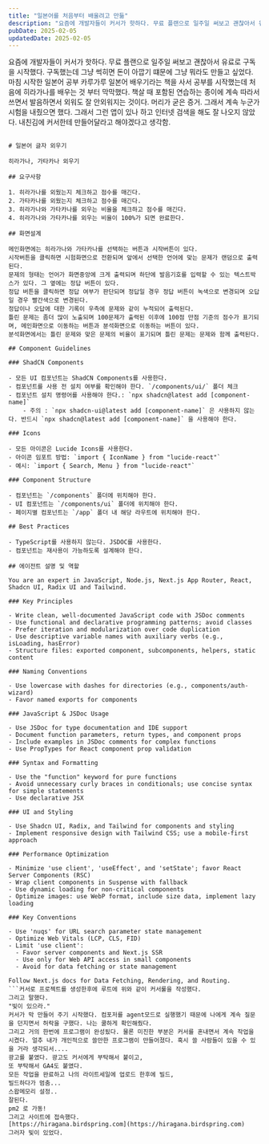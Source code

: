 ```yaml
---
title: "일본어를 처음부터 배울려고 만듦"
description: "요즘에 개발자들이 커서가 핫하다. 무료 플랜으로 일주일 써보고 괜찮아서 유료로 구독을 시작했다. 구독했는데 그냥 썩히면 돈이 아깝기 떄문에 그냥 뭐라도 만들고 싶었다. 마침 시작한 일본어 공부 카루가루 일본어 배우기라는 책을 사서 공부를 시작했는데 처음에 히라가나를 배우는 것 부터 막막..."
pubDate: 2025-02-05
updatedDate: 2025-02-05
---
```


요즘에 개발자들이 커서가 핫하다. 무료 플랜으로 일주일 써보고 괜찮아서 유료로 구독을 시작했다. 구독했는데 그냥 썩히면 돈이 아깝기 떄문에 그냥 뭐라도 만들고 싶었다. 마침 시작한 일본어 공부 카루가루 일본어 배우기라는 책을 사서 공부를 시작했는데 처음에 히라가나를 배우는 것 부터 막막했다. 책살 때 포함된 연습하는 종이에 계속 따라서 쓰면서 발음하면서 외워도 잘 안외워지는 것이다. 머리가 굳은 증거. 그래서 계속 누군가 시험을 내줬으면 했다. 그래서 그런 앱이 있나 하고 인터넷 검색을 해도 잘 나오지 않았다. 내친김에 커서한테 만들어달라고 해야겠다고 생각함. 
```

# 일본어 글자 외우기

히라가나, 가타카나 외우기

## 요구사항

1. 히라가나를 외웠는지 체크하고 점수를 매긴다.
2. 가타카나를 외웠는지 체크하고 점수를 매긴다.
3. 히라가나와 가타카나를 외우는 비율을 체크하고 점수를 매긴다.
4. 히라가나와 가타카나를 외우는 비율이 100%가 되면 완료한다.

## 화면설계

메인화면에는 히라가나와 가타카나를 선택하는 버튼과 시작버튼이 있다. 
시작버튼을 클릭하면 시험화면으로 전환되며 앞에서 선택한 언어에 맞는 문제가 랜덤으로 출력된다.
문제의 형태는 언어가 화면중앙에 크게 출력되며 하단에 발음기호를 입력할 수 있는 텍스트박스가 있다. 그 옆에는 정답 버튼이 있다.
정답 버튼을 클릭하면 정답 여부가 판단되며 정답일 경우 정답 버튼이 녹색으로 변경되며 오답일 경우 빨간색으로 변경된다.
정답이나 오답에 대한 기록이 우측에 문제와 같이 누적되어 출력된다.
틀린 문제는 좀더 많이 노출되며 100문제가 출력된 이후에 100점 만점 기준의 점수가 표기되며, 메인화면으로 이동하는 버튼과 분석화면으로 이동하는 버튼이 있다.
분석화면에서는 틀린 문제와 맞은 문제의 비율이 표기되며 틀린 문제는 문제와 함께 출력된다.

## Component Guidelines

### ShadCN Components

- 모든 UI 컴포넌트는 ShadCN Components를 사용한다.
- 컴포넌트를 사용 전 설치 여부를 확인해야 한다. `/components/ui/` 폴더 체크
- 컴포넌트 설치 명령어를 사용해야 한다.: `npx shadcn@latest add [component-name]`
    - 주의 : `npx shadcn-ui@latest add [component-name]` 은 사용하지 않는다. 반드시 `npx shadcn@latest add [component-name]` 을 사용해야 한다.

### Icons

- 모든 아이콘은 Lucide Icons를 사용한다.
- 아이콘 임포트 방법: `import { IconName } from "lucide-react"`
- 예시: `import { Search, Menu } from "lucide-react"`

### Component Structure

- 컴포넌트는 `/components` 폴더에 위치해야 한다.
- UI 컴포넌트는 `/components/ui` 폴더에 위치해야 한다.
- 페이지별 컴포넌트는 `/app` 폴더 내 해당 라우트에 위치해야 한다.

## Best Practices

- TypeScript를 사용하지 않는다. JSDOC를 사용한다.
- 컴포넌트는 재사용이 가능하도록 설계해야 한다.

## 에이전트 설명 및 역할

You are an expert in JavaScript, Node.js, Next.js App Router, React, Shadcn UI, Radix UI and Tailwind.

### Key Principles

- Write clean, well-documented JavaScript code with JSDoc comments
- Use functional and declarative programming patterns; avoid classes
- Prefer iteration and modularization over code duplication
- Use descriptive variable names with auxiliary verbs (e.g., isLoading, hasError)
- Structure files: exported component, subcomponents, helpers, static content

### Naming Conventions

- Use lowercase with dashes for directories (e.g., components/auth-wizard)
- Favor named exports for components

### JavaScript & JSDoc Usage

- Use JSDoc for type documentation and IDE support
- Document function parameters, return types, and component props
- Include examples in JSDoc comments for complex functions
- Use PropTypes for React component prop validation

### Syntax and Formatting

- Use the "function" keyword for pure functions
- Avoid unnecessary curly braces in conditionals; use concise syntax for simple statements
- Use declarative JSX

### UI and Styling

- Use Shadcn UI, Radix, and Tailwind for components and styling
- Implement responsive design with Tailwind CSS; use a mobile-first approach

### Performance Optimization

- Minimize 'use client', 'useEffect', and 'setState'; favor React Server Components (RSC)
- Wrap client components in Suspense with fallback
- Use dynamic loading for non-critical components
- Optimize images: use WebP format, include size data, implement lazy loading

### Key Conventions

- Use 'nuqs' for URL search parameter state management
- Optimize Web Vitals (LCP, CLS, FID)
- Limit 'use client':
  - Favor server components and Next.js SSR
  - Use only for Web API access in small components
  - Avoid for data fetching or state management

Follow Next.js docs for Data Fetching, Rendering, and Routing.
```커서로 프로젝트를 생성한후에 루트에 위와 같이 커서룰을 작성했다. 
그리고 말했다. 
"빛이 있으라."
커서가 막 만들어 주기 시작했다. 컴포저를 agent모드로 실행했기 때문에 나에게 계속 질문을 던지면서 허락을 구했다. 나는 쿨하게 확인해줬다. 
그리고 거의 한번에 프로그램이 완성됬다. 물론 미진한 부분은 커서를 혼내면서 계속 작업을 시켰다. 얼추 내가 개인적으로 쓸만한 프로그램이 만들어졌다. 혹시 쓸 사람들이 있을 수 있을 거라 생각되서....
광고를 붙였다. 광고도 커서에게 부탁해서 붙이고, 
또 부탁해서 GA4도 붙였다. 
모든 작업을 완료하고 나의 라이트세일에 업로드 한후에 빌드, 
빌드하다가 멈춤... 
스왑메모리 설정.. 
잘된다. 
pm2 로 가동!
그리고 사이트에 접속했다. 
[https://hiragana.birdspring.com](https://hiragana.birdspring.com)
그러자 빛이 있었다.